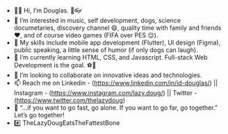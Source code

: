 - 👋🏽 Hi, I’m Douglas. 🐶👓
- 👀 I’m interested in music, self development, dogs, science documetaries, discovery channel 😄, quality time with family and friends ❤️, and of course video games (FIFA over PES 😌).
- 💼 My skills include mobile app development (Flutter), UI design (Figma), public speaking, a little sense of humor (if only dogs can laugh).
- 🌱 I’m currently learning HTML, CSS, and Javascript. Full-stack Web Development is the goal. ⚽🥅
- 💞️ I’m looking to collaborate on innovative ideas and technologies.
- 📫 Reach me on Linkedin - (https://www.linkedin.com/in/id-douglas/) || Instagram - (https://www.instagram.com/lazy.doug/) || Twitter - (https://www.twitter.com/thelazydoug)
- 📢 “…if you want to go fast, go alone. If you want to go far, go together.” Let’s go together!
- #️⃣ TheLazyDougEatsTheFattestBone

<!---
lazydoug/lazydoug is a ✨ special ✨ repository because its `README.md` (this file) appears on your GitHub profile.
You can click the Preview link to take a look at your changes.
--->
